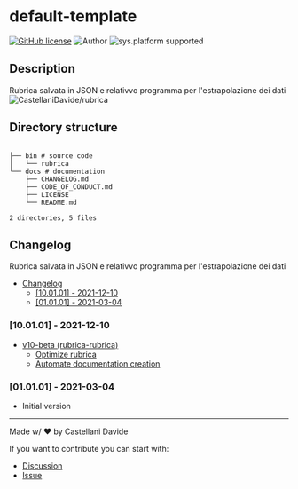 # default-template
[![GitHub license](https://img.shields.io/badge/license-GNU-green?style=flat)](https://github.com/CastellaniDavide/rubrica/blob/main/docs/LICENSE)
![Author](https://img.shields.io/badge/author-Castellani%20Davide-green?style=flat)
![sys.platform supported](https://img.shields.io/badge/OS%20platform%20supported-all-blue?style=flat) 

##  Description 
Rubrica salvata in JSON e relativvo programma per l'estrapolazione dei dati
![CastellaniDavide/rubrica](https://opengraph.githubassets.com/3ca247f941cb6b1937f5e9c5ab058dc955a91144b93917a229d21f956a8a9538/CastellaniDavide/rubrica)
##  Directory structure 

```

├── bin # source code
│   └── rubrica
└── docs # documentation
    ├── CHANGELOG.md
    ├── CODE_OF_CONDUCT.md
    ├── LICENSE
    └── README.md

2 directories, 5 files
```
##  Changelog 

Rubrica salvata in JSON e relativvo programma per l'estrapolazione dei dati

- [ Changelog ](#changelog)
  - [[10.01.01] - 2021-12-10](#100101---2021-12-10)
  - [[01.01.01] - 2021-03-04](#010101---2021-03-04)

### [10.01.01] - 2021-12-10
- [v10-beta (rubrica-rubrica)](https://github.com/rubrica/issues/5)
  - [Optimize rubrica](https://github.com/rubrica/issues/7)
  - [Automate documentation creation](https://github.com/rubrica/issues/6)

### [01.01.01] - 2021-03-04
 - Initial version

---
Made w/ :heart: by Castellani Davide

If you want to contribute you can start with:
- [Discussion](https://github.com/CastellaniDavide/rubrica/discussions)
- [Issue](https://github.com/CastellaniDavide/rubrica/issues/new)
